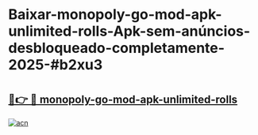 # Baixar-monopoly-go-mod-apk-unlimited-rolls-Apk-sem-anúncios-desbloqueado-completamente-2025-#b2xu3

# <h2><a href="https://ainizakaria.my?title=monopoly-go-mod-apk-unlimited-rolls&ref=24M">🔗👉 🔴 monopoly-go-mod-apk-unlimited-rolls</a></h2>

[![acn](https://github.com/user-attachments/assets/0f9c940e-d8b0-45ae-aac7-cd30a18b3e1c)](https://ainizakaria.my?title=monopoly-go-mod-apk-unlimited-rolls&ref=24M)

